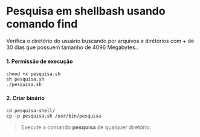 # Pesquisa em shellbash usando comando find

<p>Verifica o diretório do usuário buscando por arquivos e dirétórios com + de 30 dias que possuem tamanho de 4096 Megabytes..</p>

#### 1. Permissão de execução
`chmod +x pesquisa.sh`<br/>
`sh pesquisa.sh`<br/>
`./pesquisa.sh`<br/>

#### 2. Criar binário<br/>
`cd pesquisa-shell/`<br/>
`cp -p pesquisa.sh /usr/bin/pesquisa`<br/>

> Execute o comando **pesquisa** de qualquer diretório.
